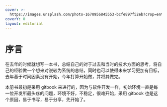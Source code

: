```yaml
---
cover: >-
  https://images.unsplash.com/photo-1670956845553-bcfe897f52eb?crop=entropy&cs=tinysrgb&fm=jpg&ixid=MnwxOTcwMjR8MHwxfHJhbmRvbXx8fHx8fHx8fDE2NzM0MDM5NTc&ixlib=rb-4.0.3&q=80
coverY: 0
layout: editorial
---
```


# 序言

在去年的时候就想写一本书，总结自己的对于过去和当时的技术方面的思考，将自己的经验做一个想来对说较为系统的总结，同时也可以使得未来学习更加有目标，去年基于时间因素没有开始，今年打算开始做，并将其做完。

本册书最初是采用 gitbook 来进行的，因为与软件开发一样，初始环境一直是每一位开发所最头疼的问题，环境不好，不稳定，很难开始，采用 gitbook 也是这个原因，易于书写，易于分享，先开始了。
